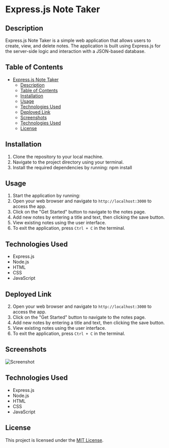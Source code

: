 # Express.js Note Taker


## Description

Express.js Note Taker is a simple web application that allows users to create, view, and delete notes. The application is built using Express.js for the server-side logic and interaction with a JSON-based database.

## Table of Contents

- [Express.js Note Taker](#expressjs-note-taker)
  - [Description](#description)
  - [Table of Contents](#table-of-contents)
  - [Installation](#installation)
  - [Usage](#usage)
  - [Technologies Used](#technologies-used)
  - [Deployed Link](#deployed-link)
  - [Screenshots](#screenshots)
  - [Technologies Used](#technologies-used-1)
  - [License](#license)

## Installation

1. Clone the repository to your local machine.
2. Navigate to the project directory using your terminal.
3. Install the required dependencies by running: npm install


## Usage

1. Start the application by running:
2. Open your web browser and navigate to `http://localhost:3000` to access the app.
3. Click on the "Get Started" button to navigate to the notes page.
4. Add new notes by entering a title and text, then clicking the save button.
5. View existing notes using the user interface.
6. To exit the application, press `Ctrl + C` in the terminal.


## Technologies Used

- Express.js
- Node.js
- HTML
- CSS
- JavaScript

## Deployed Link

2. Open your web browser and navigate to `http://localhost:3000` to access the app.
3. Click on the "Get Started" button to navigate to the notes page.
4. Add new notes by entering a title and text, then clicking the save button.
5. View existing notes using the user interface.
6. To exit the application, press `Ctrl + C` in the terminal.

## Screenshots

![Screenshot](link_to_screenshot_or_demo)

## Technologies Used

- Express.js
- Node.js
- HTML
- CSS
- JavaScript

## License

This project is licensed under the [MIT License](link_to_license_file).
